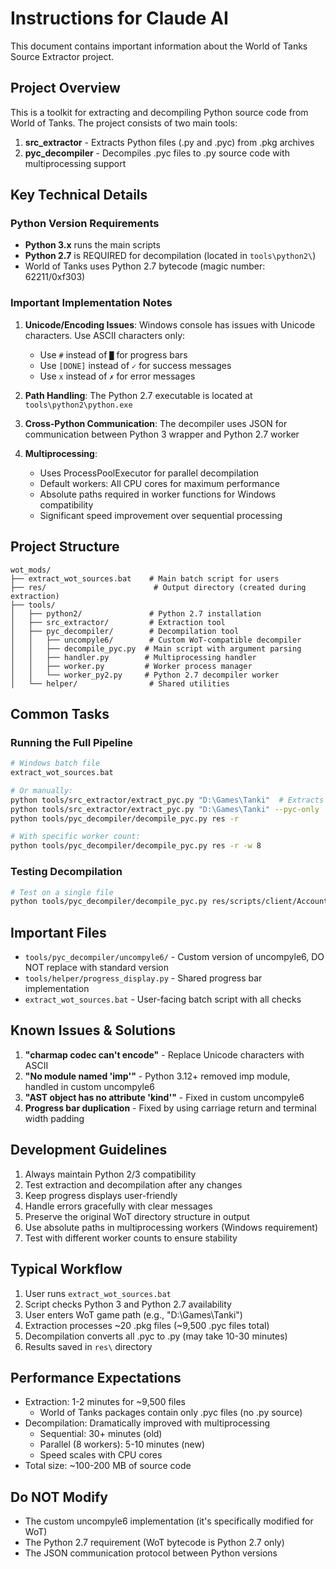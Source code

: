 # Instructions for Claude AI

This document contains important information about the World of Tanks Source Extractor project.

## Project Overview

This is a toolkit for extracting and decompiling Python source code from World of Tanks. The project consists of two main tools:
1. **src_extractor** - Extracts Python files (.py and .pyc) from .pkg archives
2. **pyc_decompiler** - Decompiles .pyc files to .py source code with multiprocessing support

## Key Technical Details

### Python Version Requirements
- **Python 3.x** runs the main scripts
- **Python 2.7** is REQUIRED for decompilation (located in `tools\python2\`)
- World of Tanks uses Python 2.7 bytecode (magic number: 62211/0xf303)

### Important Implementation Notes

1. **Unicode/Encoding Issues**: Windows console has issues with Unicode characters. Use ASCII characters only:
   - Use `#` instead of `█` for progress bars
   - Use `[DONE]` instead of `✓` for success messages
   - Use `x` instead of `✗` for error messages

2. **Path Handling**: The Python 2.7 executable is located at `tools\python2\python.exe`

3. **Cross-Python Communication**: The decompiler uses JSON for communication between Python 3 wrapper and Python 2.7 worker

4. **Multiprocessing**:
   - Uses ProcessPoolExecutor for parallel decompilation
   - Default workers: All CPU cores for maximum performance
   - Absolute paths required in worker functions for Windows compatibility
   - Significant speed improvement over sequential processing

## Project Structure

```
wot_mods/
├── extract_wot_sources.bat    # Main batch script for users
├── res/                        # Output directory (created during extraction)
├── tools/
│   ├── python2/               # Python 2.7 installation
│   ├── src_extractor/         # Extraction tool
│   ├── pyc_decompiler/        # Decompilation tool
│   │   ├── uncompyle6/        # Custom WoT-compatible decompiler
│   │   ├── decompile_pyc.py  # Main script with argument parsing
│   │   ├── handler.py        # Multiprocessing handler
│   │   ├── worker.py         # Worker process manager
│   │   └── worker_py2.py     # Python 2.7 decompiler worker
│   └── helper/                # Shared utilities
```

## Common Tasks

### Running the Full Pipeline
```bash
# Windows batch file
extract_wot_sources.bat

# Or manually:
python tools/src_extractor/extract_pyc.py "D:\Games\Tanki"  # Extracts both .py and .pyc
python tools/src_extractor/extract_pyc.py "D:\Games\Tanki" --pyc-only  # Only .pyc files
python tools/pyc_decompiler/decompile_pyc.py res -r

# With specific worker count:
python tools/pyc_decompiler/decompile_pyc.py res -r -w 8
```

### Testing Decompilation
```bash
# Test on a single file
python tools/pyc_decompiler/decompile_pyc.py res/scripts/client/Account.pyc
```

## Important Files

- `tools/pyc_decompiler/uncompyle6/` - Custom version of uncompyle6, DO NOT replace with standard version
- `tools/helper/progress_display.py` - Shared progress bar implementation
- `extract_wot_sources.bat` - User-facing batch script with all checks

## Known Issues & Solutions

1. **"charmap codec can't encode"** - Replace Unicode characters with ASCII
2. **"No module named 'imp'"** - Python 3.12+ removed imp module, handled in custom uncompyle6
3. **"AST object has no attribute 'kind'"** - Fixed in custom uncompyle6
4. **Progress bar duplication** - Fixed by using carriage return and terminal width padding

## Development Guidelines

1. Always maintain Python 2/3 compatibility
2. Test extraction and decompilation after any changes
3. Keep progress displays user-friendly
4. Handle errors gracefully with clear messages
5. Preserve the original WoT directory structure in output
6. Use absolute paths in multiprocessing workers (Windows requirement)
7. Test with different worker counts to ensure stability

## Typical Workflow

1. User runs `extract_wot_sources.bat`
2. Script checks Python 3 and Python 2.7 availability
3. User enters WoT game path (e.g., "D:\Games\Tanki")
4. Extraction processes ~20 .pkg files (~9,500 .pyc files total)
5. Decompilation converts all .pyc to .py (may take 10-30 minutes)
6. Results saved in `res\` directory

## Performance Expectations

- Extraction: 1-2 minutes for ~9,500 files
  - World of Tanks packages contain only .pyc files (no .py source)
- Decompilation: Dramatically improved with multiprocessing
  - Sequential: 30+ minutes (old)
  - Parallel (8 workers): 5-10 minutes (new)
  - Speed scales with CPU cores
- Total size: ~100-200 MB of source code

## Do NOT Modify

- The custom uncompyle6 implementation (it's specifically modified for WoT)
- The Python 2.7 requirement (WoT bytecode is Python 2.7 only)
- The JSON communication protocol between Python versions